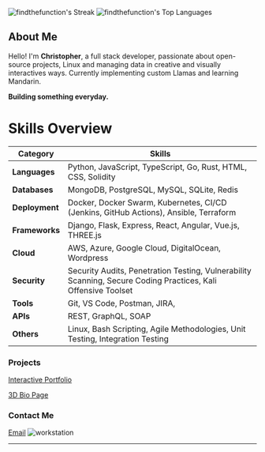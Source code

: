![findthefunction's Streak](https://github-readme-streak-stats.herokuapp.com/?user=findthefunction&theme=merko&hide_border=false)
![findthefunction's Top Languages](https://github-readme-stats.vercel.app/api/top-langs/?username=findthefunction&size_weight=0&count_weight=1&theme=merko&show_icons=true&hide_border=false&layout=compact)

## About Me

Hello! I'm **Christopher**, a full stack developer, passionate about open-source projects, Linux and managing data in creative and visually interactives ways.  Currently implementing custom Llamas and learning Mandarin.

**Building something everyday.**


# Skills Overview

| Category       | Skills                                               |
|----------------|--------------------------------------------------------------------------------------|
| **Languages**  | Python, JavaScript, TypeScript, Go, Rust, HTML, CSS, Solidity  
| **Databases**  | MongoDB, PostgreSQL, MySQL, SQLite, Redis            
| **Deployment** | Docker, Docker Swarm, Kubernetes, CI/CD (Jenkins, GitHub Actions), Ansible, Terraform 
| **Frameworks** | Django, Flask, Express, React, Angular, Vue.js, THREE.js      
| **Cloud**      | AWS, Azure, Google Cloud, DigitalOcean, Wordpress               
| **Security**   | Security Audits, Penetration Testing, Vulnerability Scanning, Secure Coding Practices, Kali Offensive Toolset 
| **Tools**      | Git, VS Code, Postman, JIRA,           
| **APIs**       | REST, GraphQL, SOAP                                  
| **Others**     | Linux, Bash Scripting, Agile Methodologies, Unit Testing, Integration Testing 

### Projects

[Interactive Portfolio](https://blockchaindegen.io/)

[3D Bio Page](http://167.99.181.243/)



### Contact Me
[Email](mailto:findthefunction+github@gmail.com)
![workstation](https://github.com/findthefunction/findthefunction/assets/31022640/a446be77-0139-4a9e-af8b-949175b8f19d)

---

